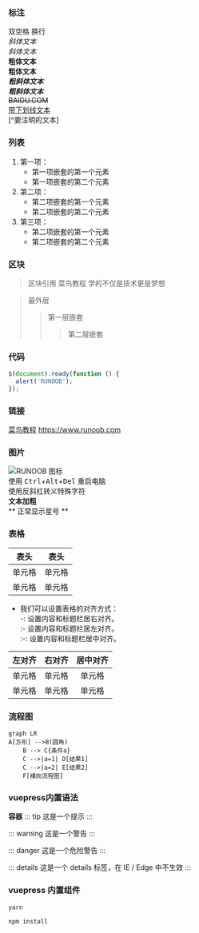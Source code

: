 ### 标注

双空格 换行  
_斜体文本_  
_斜体文本_  
**粗体文本**  
**粗体文本**  
**_粗斜体文本_**  
**_粗斜体文本_**  
~~BAIDU.COM~~  
<u>带下划线文本</u>  
[^要注明的文本]

### 列表

1. 第一项：
   - 第一项嵌套的第一个元素
   - 第一项嵌套的第二个元素
2. 第二项：
   - 第二项嵌套的第一个元素
   - 第二项嵌套的第二个元素
3. 第三项：
   - 第二项嵌套的第一个元素
   - 第二项嵌套的第二个元素

### 区块

> 区块引用
> 菜鸟教程
> 学的不仅是技术更是梦想

> 最外层
>
> > 第一层嵌套
> >
> > > 第二层嵌套

### 代码

```javascript
$(document).ready(function () {
  alert('RUNOOB');
});
```

### 链接

[菜鸟教程](https://www.runoob.com)
<https://www.runoob.com>

### 图片

![RUNOOB 图标](http://static.runoob.com/images/runoob-logo.png)  
使用 <kbd>Ctrl</kbd>+<kbd>Alt</kbd>+<kbd>Del</kbd> 重启电脑  
 使用反斜杠转义特殊字符  
**文本加粗**  
\*\* 正常显示星号 \*\*

### 表格

| 表头   | 表头   |
| ------ | ------ |
| 单元格 | 单元格 |
| 单元格 | 单元格 |

- 我们可以设置表格的对齐方式：  
  -: 设置内容和标题栏居右对齐。  
  :- 设置内容和标题栏居左对齐。  
  :-: 设置内容和标题栏居中对齐。

| 左对齐 | 右对齐 | 居中对齐 |
| :----- | -----: | :------: |
| 单元格 | 单元格 |  单元格  |
| 单元格 | 单元格 |  单元格  |

### 流程图

```mermaid
graph LR
A[方形] -->B(圆角)
    B --> C{条件a}
    C -->|a=1| D[结果1]
    C -->|a=2| E[结果2]
    F[横向流程图]
```

### vuepress内置语法
**容器**
::: tip
这是一个提示
:::

::: warning
这是一个警告
:::

::: danger
这是一个危险警告
:::

::: details
这是一个 details 标签，在 IE / Edge 中不生效
:::

### vuepress 内置组件

<Badge type="tip" text="标签" vertical="top" />

<CodeGroup>
  <CodeGroupItem title="YARN">

```bash:no-line-numbers
yarn
```

  </CodeGroupItem>

  <CodeGroupItem title="NPM" active>

```bash:no-line-numbers
npm install
```

  </CodeGroupItem>
</CodeGroup>
